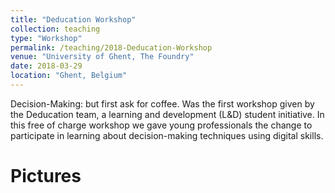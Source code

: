 ```yaml
---
title: "Deducation Workshop"
collection: teaching
type: "Workshop"
permalink: /teaching/2018-Deducation-Workshop
venue: "University of Ghent, The Foundry"
date: 2018-03-29
location: "Ghent, Belgium"
---
```



Decision-Making: but first ask for coffee. 
Was the first workshop given by the Deducation team, a learning and development (L&D) student initiative. 
In this free of charge workshop we gave young professionals the change to participate in learning about decision-making techniques using digital skills. 

Pictures
======
